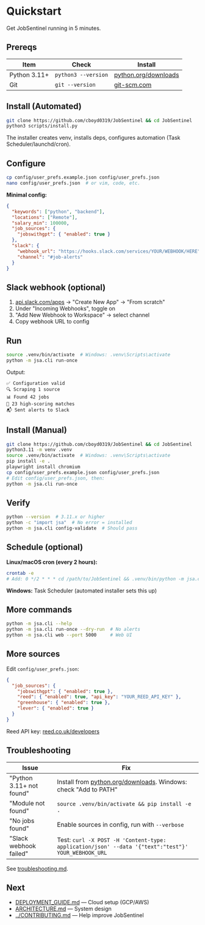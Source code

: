 # Quickstart

Get JobSentinel running in 5 minutes.

## Prereqs

| Item | Check | Install |
|------|-------|---------|
| Python 3.11+ | `python3 --version` | [python.org/downloads](https://www.python.org/downloads/) |
| Git | `git --version` | [git-scm.com](https://git-scm.com/) |

## Install (Automated)

```bash
git clone https://github.com/cboyd0319/JobSentinel && cd JobSentinel
python3 scripts/install.py
```

The installer creates venv, installs deps, configures automation (Task Scheduler/launchd/cron).

## Configure

```bash
cp config/user_prefs.example.json config/user_prefs.json
nano config/user_prefs.json  # or vim, code, etc.
```

**Minimal config:**
```json
{
  "keywords": ["python", "backend"],
  "locations": ["Remote"],
  "salary_min": 100000,
  "job_sources": {
    "jobswithgpt": { "enabled": true }
  },
  "slack": {
    "webhook_url": "https://hooks.slack.com/services/YOUR/WEBHOOK/HERE",
    "channel": "#job-alerts"
  }
}
```

## Slack webhook (optional)

1. [api.slack.com/apps](https://api.slack.com/apps) → "Create New App" → "From scratch"
2. Under "Incoming Webhooks", toggle on
3. "Add New Webhook to Workspace" → select channel
4. Copy webhook URL to config

## Run

```bash
source .venv/bin/activate  # Windows: .venv\Scripts\activate
python -m jsa.cli run-once
```

Output:
```
✅ Configuration valid
🔍 Scraping 1 source
📊 Found 42 jobs
🎯 23 high-scoring matches
📬 Sent alerts to Slack
```

## Install (Manual)

```bash
git clone https://github.com/cboyd0319/JobSentinel && cd JobSentinel
python3.11 -m venv .venv
source .venv/bin/activate  # Windows: .venv\Scripts\activate
pip install -e .
playwright install chromium
cp config/user_prefs.example.json config/user_prefs.json
# Edit config/user_prefs.json, then:
python -m jsa.cli run-once
```

## Verify

```bash
python --version  # 3.11.x or higher
python -c "import jsa"  # No error = installed
python -m jsa.cli config-validate  # Should pass
```

## Schedule (optional)

**Linux/macOS cron (every 2 hours):**
```bash
crontab -e
# Add: 0 */2 * * * cd /path/to/JobSentinel && .venv/bin/python -m jsa.cli run-once >> data/logs/cron.log 2>&1
```

**Windows:** Task Scheduler (automated installer sets this up)

## More commands

```bash
python -m jsa.cli --help
python -m jsa.cli run-once --dry-run  # No alerts
python -m jsa.cli web --port 5000     # Web UI
```

## More sources

Edit `config/user_prefs.json`:
```json
{
  "job_sources": {
    "jobswithgpt": { "enabled": true },
    "reed": { "enabled": true, "api_key": "YOUR_REED_API_KEY" },
    "greenhouse": { "enabled": true },
    "lever": { "enabled": true }
  }
}
```

Reed API key: [reed.co.uk/developers](https://www.reed.co.uk/developers)

## Troubleshooting

| Issue | Fix |
|-------|-----|
| "Python 3.11+ not found" | Install from [python.org/downloads](https://www.python.org/downloads/). Windows: check "Add to PATH" |
| "Module not found" | `source .venv/bin/activate && pip install -e .` |
| "No jobs found" | Enable sources in config, run with `--verbose` |
| "Slack webhook failed" | Test: `curl -X POST -H 'Content-type: application/json' --data '{"text":"test"}' YOUR_WEBHOOK_URL` |

See [troubleshooting.md](troubleshooting.md).

## Next

- [DEPLOYMENT_GUIDE.md](DEPLOYMENT_GUIDE.md) — Cloud setup (GCP/AWS)
- [ARCHITECTURE.md](ARCHITECTURE.md) — System design
- [../CONTRIBUTING.md](../CONTRIBUTING.md) — Help improve JobSentinel
